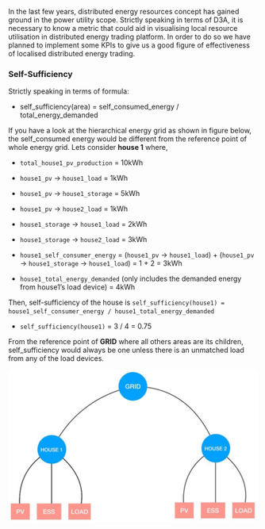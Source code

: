 In the last few years, distributed energy resources concept has gained ground in the power utility scope. Strictly speaking in terms of D3A, it is necessary to know a metric that could aid in visualising local resource utilisation in distributed energy trading platform. In order to do so we have planned to implement some KPIs to give us a good figure of effectiveness of localised distributed energy trading.

### Self-Sufficiency

Strictly speaking in terms of formula:

- self_sufficiency(area) = self_consumed_energy / total_energy_demanded

If you have a look at the hierarchical energy grid as shown in figure below, the self_consumed energy would be different from the reference point of whole energy grid. Lets consider **house 1** where,

- `total_house1_pv_production` = 10kWh

- `house1_pv` → `house1_load` = 1kWh

- `house1_pv` → `house1_storage` = 5kWh
- `house1_pv` → `house2_load` = 1kWh
- `house1_storage` → `house1_load` = 2kWh
- `house1_storage` → `house2_load` = 3kWh
- `house1_self_consumer_energy` = (`house1_pv` → `house1_load`) + (`house1_pv` → `house1_storage` → `house1_load`) = 1 + 2 = 3kWh
- `house1_total_energy_demanded` (only includes the demanded energy from house1’s load device) = 4kWh

Then, self-sufficiency of the house is `self_sufficiency(house1) = house1_self_consumer_energy / house1_total_energy_demanded`

- `self_sufficiency(house1)` = 3 / 4 = 0.75

From the reference point of **GRID** where all others areas are its children, self_sufficiency would always be one unless there is an unmatched load from any of the load devices.

![img](img\kpis-1.png)

 